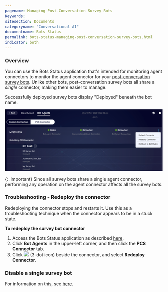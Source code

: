 ```yaml
---
pagename: Managing Post-Conversation Survey Bots
Keywords:
sitesection: Documents
categoryname: "Conversational AI"
documentname: Bots Status
permalink: bots-status-managing-post-conversation-survey-bots.html
indicator: both
---
```


### Overview

You can use the Bots Status application that's intended for monitoring agent connectors to monitor the agent connector for your [post-conversation survey bots](conversation-builder-bots-post-conversation-survey-bots.html). Unlike other bots, post-conversation survey bots all share a *single* connector, making them easier to manage.

Successfully deployed survey bots display "Deployed" beneath the bot name.

<img class="fancyimage" style="width:800px" src="img/ConvoBuilder/surveyBot_monitoring1.png">

{: .important}
Since all survey bots share a single agent connector, performing any operation on the agent connector affects all the survey bots.

### Troubleshooting - Redeploy the connector

Redeploying the connector stops and restarts it. Use this as a troubleshooting technique when the connector appears to be in a stuck state.

**To redeploy the survey bot connector**

1. Access the Bots Status application as described [here](bots-status-overview.html#access-bots-status).
2. Click **Bot Agents** in the upper-left corner, and then click the **PCS Connector** tab.
3. Click <img style="width:25px" src="img/ConvoBuilder/icon_ellipsis_vertical.png"> (3-dot icon) beside the connector, and select **Redeploy Connector**.

### Disable a single survey bot

For information on this, see [here](conversation-builder-bots-post-conversation-survey-bots.html#how-do-i-disable-a-survey-bot).